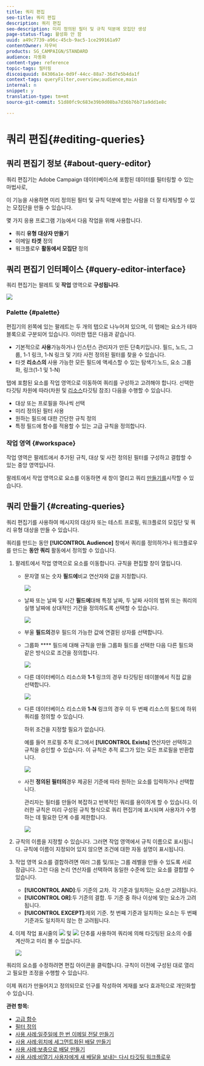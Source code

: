```yaml
---
title: 쿼리 편집
seo-title: 쿼리 편집
description: 쿼리 편집
seo-description: 미리 정의된 필터 및 규칙 덕분에 모집단 생성
page-status-flag: 활성화 안 함
uuid: a49c7739-a96c-45cb-9ac5-1ce299161a97
contentOwner: 자우비
products: SG_CAMPAIGN/STANDARD
audience: 자동화
content-type: reference
topic-tags: 필터링
discoiquuid: 84306a1e-0d9f-44cc-88a7-36d7e5b4da1f
context-tags: queryFilter,overview;audience,main
internal: n
snippet: y
translation-type: tm+mt
source-git-commit: 51d80fc9c683e39b9d08ba7d36b76b71a9dd1e8c

---
```



# 쿼리 편집{#editing-queries}

## 쿼리 편집기 정보 {#about-query-editor}

쿼리 편집기는 Adobe Campaign 데이터베이스에 포함된 데이터를 필터링할 수 있는 마법사로,

이 기능을 사용하면 미리 정의된 필터 및 규칙 덕분에 받는 사람을 더 잘 타게팅할 수 있는 모집단을 만들 수 있습니다.

몇 가지 응용 프로그램 기능에서 다음 작업을 위해 사용합니다.

* 쿼리 **유형** **대상자 만들기**
* 이메일 **타겟** 정의
* 워크플로우 **활동에서 모집단** 정의

## 쿼리 편집기 인터페이스 {#query-editor-interface}

쿼리 편집기는 팔레트 및 **작업** 영역으로 **구성됩니다**.

![](assets/query_editor_overview.png)

### Palette {#palette}

편집기의 왼쪽에 있는 팔레트는 두 개의 탭으로 나누어져 있으며, 이 탭에는 요소가 테마 블록으로 구분되어 있습니다. 이러한 탭은 다음과 같습니다.

* 기본적으로 **사용**&#x200B;가능하거나 인스턴스 관리자가 만든 단축키입니다. 필드, 노드, 그룹, 1-1 링크, 1-N 링크 및 기타 사전 정의된 필터를 찾을 수 있습니다.
* 타겟 **리소스의** 사용 가능한 모든 필드에 액세스할 수 있는 탐색기:노드, 요소 그룹화, 링크(1-1 및 1-N)

탭에 포함된 요소를 작업 영역으로 이동하여 쿼리를 구성하고 고려해야 합니다. 선택한 타깃팅 차원에 따라(차원 및 [리소스](../../automating/using/query.md#targeting-dimensions-and-resources)타깃팅 참조) 다음을 수행할 수 있습니다.

* 대상 또는 프로필을 하나씩 선택
* 미리 정의된 필터 사용
* 원하는 필드에 대한 간단한 규칙 정의
* 특정 필드에 함수를 적용할 수 있는 고급 규칙을 정의합니다.

### 작업 영역 {#workspace}

작업 영역은 팔레트에서 추가된 규칙, 대상 및 사전 정의된 필터를 구성하고 결합할 수 있는 중앙 영역입니다.

팔레트에서 작업 영역으로 요소를 이동하면 새 창이 열리고 쿼리 [만들기를](#creating-queries)시작할 수 있습니다.

## 쿼리 만들기 {#creating-queries}

쿼리 편집기를 사용하여 메시지의 대상자 또는 테스트 프로필, 워크플로의 모집단 및 쿼리 유형 대상을 만들 수 있습니다.

쿼리를 만드는 동안 **[!UICONTROL Audience]** 창에서 쿼리를 정의하거나 워크플로우를 만드는 **동안 쿼리** 활동에서 정의할 수 있습니다.

1. 팔레트에서 작업 영역으로 요소를 이동합니다. 규칙을 편집할 창이 열립니다.

   * 문자열 또는 숫자 **필드에**&#x200B;비교 연산자와 값을 지정합니다.

      ![](assets/query_editor_audience_definition2.png)

   * 날짜 또는 날짜 및 시간 **필드에**&#x200B;대해 특정 날짜, 두 날짜 사이의 범위 또는 쿼리의 실행 날짜에 상대적인 기간을 정의하도록 선택할 수 있습니다.

      ![](assets/query_editor_date_field.png)

   * 부울 **필드의**&#x200B;경우 필드의 가능한 값에 연결된 상자를 선택합니다.
   * 그룹화 **** 필드에 대해 규칙을 만들 그룹화 필드를 선택한 다음 다른 필드와 같은 방식으로 조건을 정의합니다.

      ![](assets/query_editor_audience_definition4.png)

   * 다른 데이터베이스 리소스와 **1-1** 링크의 경우 타깃팅된 테이블에서 직접 값을 선택합니다.

      ![](assets/query_editor_audience_definition5.png)

   * 다른 데이터베이스 리소스와 **1-N** 링크의 경우 이 두 번째 리소스의 필드에 하위 쿼리를 정의할 수 있습니다.

      하위 조건을 지정할 필요가 없습니다.

      예를 들어 프로필 추적 로그에서 **[!UICONTROL Exists]** 연산자만 선택하고 규칙을 승인할 수 있습니다. 이 규칙은 추적 로그가 있는 모든 프로필을 반환합니다.

      ![](assets/query_editor_audience_definition6.png)

   * 사전 **정의된 필터의**&#x200B;경우 제공된 기준에 따라 원하는 요소를 입력하거나 선택합니다.

      관리자는 필터를 만들어 복잡하고 반복적인 쿼리를 용이하게 할 수 있습니다. 이러한 규칙은 미리 구성된 규칙 형식으로 쿼리 편집기에 표시되며 사용자가 수행하는 데 필요한 단계 수를 제한합니다.

      ![](assets/query-editor_filter_email-audience_filter.png)

1. 규칙의 이름을 지정할 수 있습니다. 그러면 작업 영역에서 규칙 이름으로 표시됩니다. 규칙에 이름이 지정되어 있지 않으면 조건에 대한 자동 설명이 표시됩니다.
1. 작업 영역 요소를 결합하려면 여러 그룹 및/또는 그룹 레벨을 만들 수 있도록 서로 잠급니다. 그런 다음 논리 연산자를 선택하여 동일한 수준에 있는 요소를 결합할 수 있습니다.

   * **[!UICONTROL AND]**:두 기준의 교차. 각 기준과 일치하는 요소만 고려됩니다.
   * **[!UICONTROL OR]**:두 기준의 결합. 두 기준 중 하나 이상에 맞는 요소가 고려됩니다.
   * **[!UICONTROL EXCEPT]**:제외 기준. 첫 번째 기준과 일치하는 요소는 두 번째 기준과도 일치하지 않는 한 고려됩니다.

1. 이제 작업 표시줄의 ![](assets/count.png) 및 ![](assets/preview.png) 단추를 사용하여 쿼리에 의해 타깃팅된 요소의 수를 계산하고 미리 볼 수 있습니다.

   ![](assets/query_editor_combining_rules.png)

쿼리의 요소를 수정하려면 편집 아이콘을 클릭합니다. 규칙이 이전에 구성된 대로 열리고 필요한 조정을 수행할 수 있습니다.

이제 쿼리가 만들어지고 정의되므로 인구를 작성하여 게재를 보다 효과적으로 개인화할 수 있습니다.

**관련 항목:**

* [고급 함수](../../automating/using/advanced-expression-editing.md)
* [필터 정의](../../developing/using/configuring-filter-definition.md)
* [사용 사례:일주일에 한 번 이메일 전달 만들기](../../automating/using/workflow-weekly-offer.md)
* [사용 사례:위치에 세그먼트화된 배달 만들기](../../automating/using/workflow-segmentation-location.md)
* [사용 사례:보충으로 배달 만들기](../../automating/using/workflow-created-query-with-complement.md)
* [사용 사례:비열기 사용자에게 새 배달을 보내는 다시 타깃팅 워크플로우](../../automating/using/workflow-cross-channel-retargeting.md)
